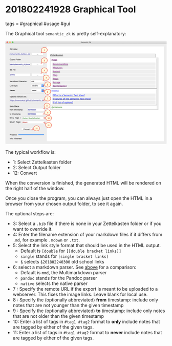 # 201802241928 Graphical Tool
tags = #graphical #usage #gui

The Graphical tool `semantic_zk` is pretty self-explanatory:

![](img/gui_filters_annotated.png)

The typical workflow is:

* 1: Select Zettelkasten folder
* 2: Select Output folder
* 12: Convert

When the conversion is finished, the generated HTML will be rendered on the right half of the window.

Once you close the program, you can always just open the HTML in a browser from your chosen output folder, to see it again.

The optional steps are:

* 3: Select a `.bib` file if there is none in your Zettelkasten folder or if you want to override it.
* 4: Enter the filename extension of your markdown files if it differs from `.md`, for example `.mdown` or `.txt`.
* 5: Select the link style format that should be used in the HTML output. 
    * Default is `[double` for `[[double bracket links]]` 
    * `single` stands for `[single bracket links]`
    * `§` selects `§201802240300` old school links 
* 6: select a markdown parser. See [above](#about-the-available-parsers) for a comparison:
    * Default is `mmd`, the Multimarkdown parser
    * `pandoc` stands for the Pandoc parser
    * `native` selects the native parser
* 7 : Specify the remote URL if the export is meant to be uploaded to a webserver. This fixes the image links. Leave blank for local use.
* 8 : Specify the (optionally abbreviated) **from** timestamp: include only notes that are not younger than the given timestamp
* 9 : Specify the (optionally abbreviated) **to** timestamp: include only notes that are not older than the given timestamp
* 10: Enter a list of tags in `#tag1 #tag2` format to **only** include notes that are tagged by either of the given tags.
* 11: Enter a list of tags in `#tag1 #tag2` format to **never** include notes that are tagged by either of the given tags.
